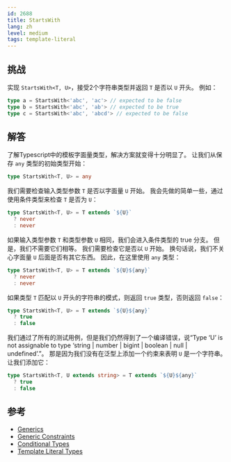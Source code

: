 ```yaml
---
id: 2688
title: StartsWith
lang: zh
level: medium
tags: template-literal
---
```


## 挑战

实现 `StartsWith<T, U>`，接受2个字符串类型并返回 `T` 是否以 `U` 开头。
例如：

```typescript
type a = StartsWith<'abc', 'ac'> // expected to be false
type b = StartsWith<'abc', 'ab'> // expected to be true
type c = StartsWith<'abc', 'abcd'> // expected to be false
```

## 解答

了解Typescript中的模板字面量类型，解决方案就变得十分明显了。
让我们从保存 `any` 类型的初始类型开始：

```typescript
type StartsWith<T, U> = any
```

我们需要检查输入类型参数 `T` 是否以字面量 `U` 开始。
我会先做的简单一些，通过使用条件类型来检查 `T` 是否为 `U`：

```typescript
type StartsWith<T, U> = T extends `${U}`
  ? never
  : never
```

如果输入类型参数 `T` 和类型参数 `U` 相同，我们会进入条件类型的 true 分支。
但是，我们不需要它们相等。
我们需要检查它是否以 `U` 开始。
换句话说，我们不关心字面量 `U` 后面是否有其它东西。
因此，在这里使用 `any` 类型：

```typescript
type StartsWith<T, U> = T extends `${U}${any}`
  ? never
  : never
```

如果类型 `T` 匹配以 `U` 开头的字符串的模式，则返回 `true` 类型，否则返回 `false`：

```typescript
type StartsWith<T, U> = T extends `${U}${any}`
  ? true
  : false
```

我们通过了所有的测试用例，但是我们仍然得到了一个编译错误，说“Type ‘U’ is not assignable to type ‘string | number | bigint | boolean | null | undefined’.”。
那是因为我们没有在泛型上添加一个约束来表明 `U` 是一个字符串。
让我们添加它：

```typescript
type StartsWith<T, U extends string> = T extends `${U}${any}`
  ? true
  : false
```

## 参考

- [Generics](https://www.typescriptlang.org/docs/handbook/2/generics.html)
- [Generic Constraints](https://www.typescriptlang.org/docs/handbook/2/generics.html#generic-constraints)
- [Conditional Types](https://www.typescriptlang.org/docs/handbook/2/conditional-types.html)
- [Template Literal Types](https://www.typescriptlang.org/docs/handbook/2/template-literal-types.html)
